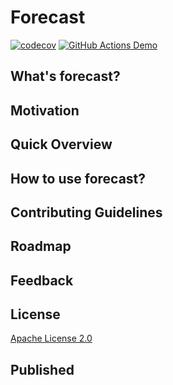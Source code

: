 # Forecast

[![codecov](https://codecov.io/gh/BlackPoint-CX/forecast/branch/master/graph/badge.svg?token=UAFICIDA8R)](https://codecov.io/gh/BlackPoint-CX/forecast)
[![GitHub Actions Demo](https://github.com/BlackPoint-CX/forecast/actions/workflows/github-actions.yml/badge.svg?event=push)](https://github.com/BlackPoint-CX/forecast/actions/workflows/github-actions.yml)

## What's forecast? 


## Motivation


## Quick Overview


## How to use forecast?


## Contributing Guidelines


## Roadmap


## Feedback

## License

[Apache License 2.0]()

## Published